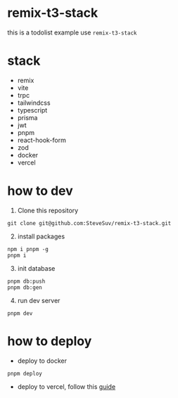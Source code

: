 # remix-t3-stack

this is a todolist example use `remix-t3-stack`

# stack

- remix
- vite
- trpc
- tailwindcss
- typescript
- prisma
- jwt
- pnpm
- react-hook-form
- zod
- docker
- vercel

# how to dev

1. Clone this repository

```
git clone git@github.com:SteveSuv/remix-t3-stack.git
```

2. install packages

```
npm i pnpm -g
pnpm i
```

3. init database

```
pnpm db:push
pnpm db:gen
```

4. run dev server

```
pnpm dev
```

# how to deploy

- deploy to docker

```
pnpm deploy
```

- deploy to vercel, follow this [guide](https://vercel.com/docs/frameworks/remix)

